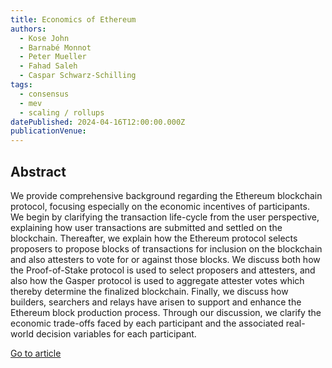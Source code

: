 ```yaml
---
title: Economics of Ethereum
authors:
  - Kose John
  - Barnabé Monnot
  - Peter Mueller
  - Fahad Saleh
  - Caspar Schwarz-Schilling
tags:
  - consensus
  - mev
  - scaling / rollups
datePublished: 2024-04-16T12:00:00.000Z
publicationVenue:
---
```


## Abstract

We provide comprehensive background regarding the Ethereum blockchain protocol, focusing especially on the economic incentives of participants. We begin by clarifying the transaction life-cycle from the user perspective, explaining how user transactions are submitted and settled on the blockchain. Thereafter, we explain how the Ethereum protocol selects proposers to propose blocks of transactions for inclusion on the blockchain and also attesters to vote for or against those blocks. We discuss both how the Proof-of-Stake protocol is used to select proposers and attesters, and also how the Gasper protocol is used to aggregate attester votes which thereby determine the finalized blockchain. Finally, we discuss how builders, searchers and relays have arisen to support and enhance the Ethereum block production process. Through our discussion, we clarify the economic trade-offs faced by each participant and the associated real-world decision variables for each participant.

[Go to article](https://papers.ssrn.com/sol3/papers.cfm?abstract_id=4783695)
